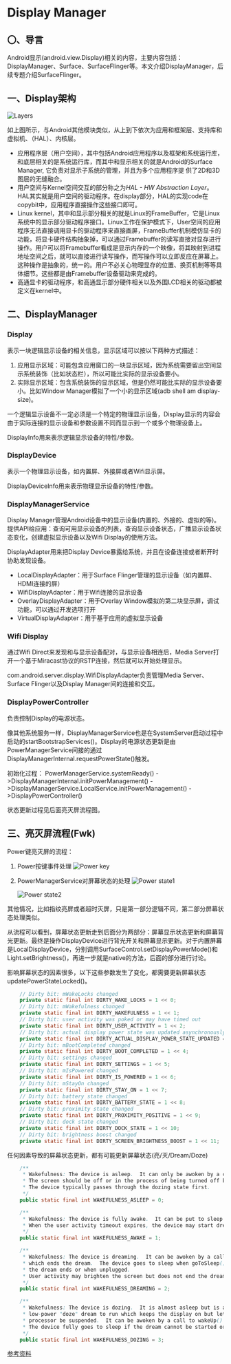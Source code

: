 # Display Manager

## 〇、导言

Android显示(android.view.Display)相关的内容，主要内容包括：DisplayManager、Surface、SurfaceFlinger等。本文介绍DisplayManager，后续专题介绍SurfaceFlinger。

## 一、Display架构

![Layers](../../_attach/Android/display_structure.jpg)

如上图所示，与Android其他模块类似，从上到下依次为应用和框架层、支持库和虚拟机、（HAL）、内核层。

- 应用程序层（用户空间），其中包括Android应用程序以及框架和系统运行库，和底层相关的是系统运行库，而其中和显示相关的就是Android的Surface Manager, 它负责对显示子系统的管理，并且为多个应用程序提 供了2D和3D图层的无缝融合。
- 用户空间与Kernel空间交互的部分称之为*HAL - HW Abstraction Layer*。HAL其实就是用户空间的驱动程序。在display部分，HAL的实现code在copybit中，应用程序直接操作这些接口即可。
- Linux kernel，其中和显示部分相关的就是Linux的FrameBuffer，它是Linux系统中的显示部分驱动程序接口。Linux工作在保护模式下，User空间的应用程序无法直接调用显卡的驱动程序来直接画屏，FrameBuffer机制模仿显卡的功能，将显卡硬件结构抽象掉，可以通过Framebuffer的读写直接对显存进行操作。用户可以将Framebuffer看成是显示内存的一个映像，将其映射到进程地址空间之后，就可以直接进行读写操作，而写操作可以立即反应在屏幕上。这种操作是抽象的，统一的。用户不必关心物理显存的位置、换页机制等等具体细节。这些都是由Framebuffer设备驱动来完成的。
- 高通显卡的驱动程序，和高通显示部分硬件相关以及外围LCD相关的驱动都被定义在kernel中。

## 二、DisplayManager

### Display

表示一块逻辑显示设备的相关信息，显示区域可以按以下两种方式描述：
1. 应用显示区域：可能包含应用窗口的一块显示区域，因为系统需要留出空间显示系统装饰（比如状态栏），所以可能比实际的显示设备要小。
2. 实际显示区域：包含系统装饰的显示区域，但是仍然可能比实际的显示设备要小。比如Window Manager模拟了一个小的显示区域(adb shell am display-size)。

一个逻辑显示设备不一定必须是一个特定的物理显示设备，Display显示的内容会由于实际连接的显示设备和参数设置不同而显示到一个或多个物理设备上。

DisplayInfo用来表示逻辑显示设备的特性/参数。

### DisplayDevice

表示一个物理显示设备，如内置屏、外接屏或者Wifi显示屏。

DisplayDeviceInfo用来表示物理显示设备的特性/参数。

### DisplayManagerService

Display Manager管理Android设备中的显示设备(内置的、外接的、虚拟的等)。提供API给应用：查询可用显示设备的列表，查询显示设备状态，广播显示设备状态变化，创建虚拟显示设备以及Wifi Display的使用方法。

DisplayAdapter用来把Display Device暴露给系统，并且在设备连接或者断开时协助发现设备。
- LocalDisplayAdapter：用于Surface Flinger管理的显示设备（如内置屏、HDMI连接的屏）
- WifiDisplayAdapter：用于Wifi连接的显示设备
- OverlayDisplayAdapter：用于Overlay Window模拟的第二块显示屏，调试功能，可以通过开发选项打开
- VirtualDisplayAdapter：用于基于应用的虚拟显示设备

### Wifi Display

通过Wifi Direct来发现和与显示设备配对，与显示设备相连后，Media Server打开一个基于Miracast协议的RSTP连接，然后就可以开始处理显示。

com.android.server.display.WifiDisplayAdapter负责管理Media Server、Surface Flinger以及Display Manager间的连接和交互。

### DisplayPowerController

负责控制Display的电源状态。

像其他系统服务一样，DisplayManagerService也是在SystemServer启动过程中启动的startBootstrapServices()。Display的电源状态更新是由PowerManagerService间接的通过DisplayManagerInternal.requestPowerState()触发。

初始化过程：
PowerManagerService.systemReady()
->DisplayManagerInternal.initPowerManagement()
->DisplayManagerService.LocalService.initPowerManagement()
->DisplayPowerController()

状态更新过程见后面亮灭屏流程图。

## 三、亮灭屏流程(Fwk)

Power键亮灭屏的流程：
1. Power按键事件处理
   ![Power key](../../_attach/Android/power_key.png)
2. PowerManagerService对屏幕状态的处理
   ![Power state1](../../_attach/Android/power_state_1.png)

   ![Power state2](../../_attach/Android/power_state_2.png)

其他情况，比如指纹亮屏或者超时灭屏，只是第一部分逻辑不同，第二部分屏幕状态处理类似。

从流程可以看到，屏幕状态更新走到后面分为两部分：屏幕显示状态更新和屏幕背光更新。最终是操作DisplayDevice进行背光开关和屏幕显示更新。对于内置屏幕是LocalDisplayDevice，分别调用SurfaceControl.setDisplayPowerMode()和Light.setBrightness()，再进一步就是native的方法，后面的部分进行讨论。

影响屏幕状态的因素很多，以下这些参数发生了变化，都需要更新屏幕状态updatePowerStateLocked()。
```Java
    // Dirty bit: mWakeLocks changed
    private static final int DIRTY_WAKE_LOCKS = 1 << 0;
    // Dirty bit: mWakefulness changed
    private static final int DIRTY_WAKEFULNESS = 1 << 1;
    // Dirty bit: user activity was poked or may have timed out
    private static final int DIRTY_USER_ACTIVITY = 1 << 2;
    // Dirty bit: actual display power state was updated asynchronously
    private static final int DIRTY_ACTUAL_DISPLAY_POWER_STATE_UPDATED = 1 << 3;
    // Dirty bit: mBootCompleted changed
    private static final int DIRTY_BOOT_COMPLETED = 1 << 4;
    // Dirty bit: settings changed
    private static final int DIRTY_SETTINGS = 1 << 5;
    // Dirty bit: mIsPowered changed
    private static final int DIRTY_IS_POWERED = 1 << 6;
    // Dirty bit: mStayOn changed
    private static final int DIRTY_STAY_ON = 1 << 7;
    // Dirty bit: battery state changed
    private static final int DIRTY_BATTERY_STATE = 1 << 8;
    // Dirty bit: proximity state changed
    private static final int DIRTY_PROXIMITY_POSITIVE = 1 << 9;
    // Dirty bit: dock state changed
    private static final int DIRTY_DOCK_STATE = 1 << 10;
    // Dirty bit: brightness boost changed
    private static final int DIRTY_SCREEN_BRIGHTNESS_BOOST = 1 << 11;
```

任何因素导致的屏幕状态更新，都有可能更新屏幕状态(亮/灭/Dream/Doze)
```Java
    /**
     * Wakefulness: The device is asleep.  It can only be awoken by a call to wakeUp().
     * The screen should be off or in the process of being turned off by the display controller.
     * The device typically passes through the dozing state first.
     */
    public static final int WAKEFULNESS_ASLEEP = 0;

    /**
     * Wakefulness: The device is fully awake.  It can be put to sleep by a call to goToSleep().
     * When the user activity timeout expires, the device may start dreaming or go to sleep.
     */
    public static final int WAKEFULNESS_AWAKE = 1;

    /**
     * Wakefulness: The device is dreaming.  It can be awoken by a call to wakeUp(),
     * which ends the dream.  The device goes to sleep when goToSleep() is called, when
     * the dream ends or when unplugged.
     * User activity may brighten the screen but does not end the dream.
     */
    public static final int WAKEFULNESS_DREAMING = 2;

    /**
     * Wakefulness: The device is dozing.  It is almost asleep but is allowing a special
     * low-power "doze" dream to run which keeps the display on but lets the application
     * processor be suspended.  It can be awoken by a call to wakeUp() which ends the dream.
     * The device fully goes to sleep if the dream cannot be started or ends on its own.
     */
    public static final int WAKEFULNESS_DOZING = 3;
```

[参考资料](http://blog.csdn.net/BonderWu/article/details/5805961)
